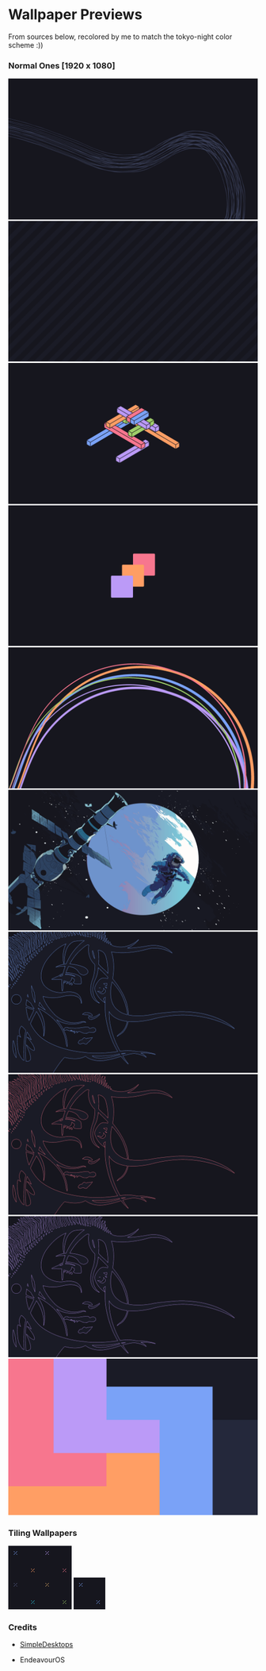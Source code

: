 # Wallpaper Previews
From sources below, recolored by me to match the tokyo-night color scheme :))

### Normal Ones [1920 x 1080]
![path](https://github.com/rototrash/dotfiles/blob/main/wallpapers/tokyo-night/path.png)
![stripes](https://github.com/rototrash/dotfiles/blob/main/wallpapers/tokyo-night/stripes.png)
![strider](https://github.com/rototrash/dotfiles/blob/main/wallpapers/tokyo-night/strider.png)
![squares](https://github.com/rototrash/dotfiles/blob/main/wallpapers/tokyo-night/squares.png)
![lava-cake](https://github.com/rototrash/dotfiles/blob/main/wallpapers/tokyo-night/lava-cake.png)
![satellite](https://github.com/rototrash/dotfiles/blob/main/wallpapers/tokyo-night/satellite.png)
![girl-blue](https://github.com/rototrash/dotfiles/blob/main/wallpapers/tokyo-night/girl-blue.png)
![girl-pink](https://github.com/rototrash/dotfiles/blob/main/wallpapers/tokyo-night/girl-pink.png)
![girl-purp](https://github.com/rototrash/dotfiles/blob/main/wallpapers/tokyo-night/girl-purple.png)
![progression](https://github.com/rototrash/dotfiles/blob/main/wallpapers/tokyo-night/progression.png)


### Tiling Wallpapers
![colorful-tile](https://github.com/rototrash/dotfiles/blob/main/wallpapers/tokyo-night/tile-colorful.png)
![tile-blue](https://github.com/rototrash/dotfiles/blob/main/wallpapers/tokyo-night/tile-kross.png)

### Credits
* [SimpleDesktops](simpledesktops.com/)

* EndeavourOS

